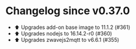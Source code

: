 # Changelog since v0.37.0
- ⬆️ Upgrades add-on base image to 11.1.2 (#361) 
- ⬆️ Upgrades nodejs to 16.14.2-r0 (#360) 
- ⬆️ Upgrades zwavejs2mqtt to v6.6.1 (#355) 
